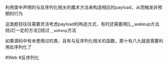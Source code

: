 利用类中声明的与反序列化相关的魔术方法来构造相应的payload，从而触发非预期的行为

这类题目往往需要灵活考虑payload的构造方式，有时还需要用[[__wakeup方法绕过|一定的方法]]绕过`__wakeup`方法

如果源码中有未使用过的类，且有与反序列化相关的函数，那十有八九就是需要利用反序列化了

#Web #反序列化 